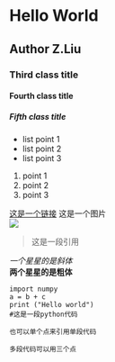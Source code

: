 # Hello World
## Author Z.Liu
### Third class title
#### Fourth class title
##### Fifth class title
 
- list point 1  
- list point 2  
- list point 3  
1. point 1
2. point 2
3. point 3  

[这是一个链接](www.google.com)
这是一个图片  
![](http://img.mp.sohu.com/upload/20170518/1ace7bee087e448c866e9170f6f726c5.png)  

> 这是一段引用

*一个星星的是斜体*  
**两个星星的是粗体**  

	import numpy
	a = b + c
	print ("Hello world")
	#这是一段python代码

`也可以单个点来引用单段代码`

```
多段代码可以用三个点  
```

